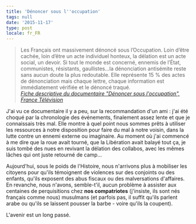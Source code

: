 ```yaml
---
title: 'Dénoncer sous l''occupation'
tags: null
date: '2015-11-17'
type: post
locale: fr_FR
---
```


> Les Français ont massivement dénoncé sous l’Occupation. Loin d’être cachée, loin d’être un acte individuel honteux, la délation est un acte social, un devoir. Si tout le monde est concerné, ennemis de l’État, communistes, résistants, gaullistes...la dénonciation antisémite reste sans aucun doute la plus redoutable. Elle représente 15 % des actes de dénonciation mais chaque lettre, chaque information est immédiatement vérifiée et le dénoncé traqué.  
> <cite><a href="http://www.france3.fr/emissions/documentaires/20h45-denoncer-sous-l-occupation_116738">Fiche descriptive du documentaire "Dénoncer sous l'occupation", France Télévision</a></cite>

J'ai vu ce documentaire il y a peu, sur la recommandation d'un ami : j'ai été choqué par la chronologie des événements, finalement assez lente et que je connaissais très mal. Elle montre à quel point nous sommes prêts à utiliser les ressources à notre disposition pour faire du mal à notre voisin, dans la lutte contre un ennemi externe ou imaginaire. Au moment où j'ai commencé à me dire que la roue avait tourné, que la Libération avait balayé tout ça, je suis tombé des nues en revivant la délation des collabos, avec les mêmes lâches qui ont juste retourné de camp…

Aujourd'hui, sous le poids de l'Histoire, nous n'arrivons plus à mobiliser les citoyens pour qu'ils témoignent de violences sur des conjoints ou des enfants, qu'ils exposent des abus fiscaux ou des malversations d'affaires. En revanche, nous n'avons, semble-t'il, aucun problème à assister aux centaines de perquisitions chez **nos compatriotes** (j'insiste, ils sont nés français comme nous) musulmans (et parfois pas, il suffit qu'ils parlent arabe ou qu'ils se laissent pousser la barbe - voire qu'ils la coupent).

L'avenir est un long passé.

